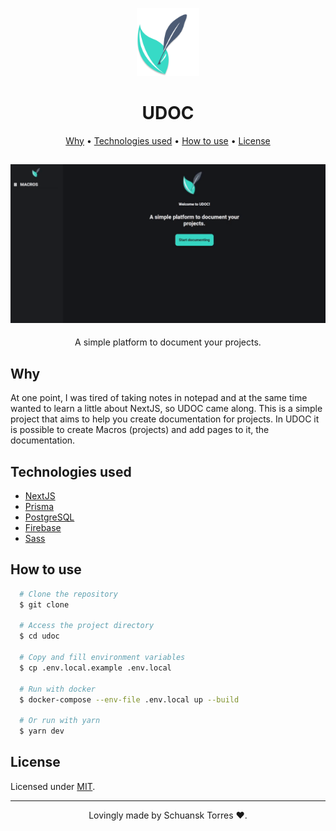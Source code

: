 <p align="center">
    <img alt="Gatsby" src="https://raw.githubusercontent.com/schuansk/bucket/main/udoc/assets/logo.png" width="100" />
</p>
<h1 align="center">
  UDOC
</h1>
<p align="center">
  <a href="#why">Why</a> •
  <a href="#technologies-used">Technologies used</a> •
  <a href="#how-to-use">How to use</a> •
  <a href="#license">License</a>
</p>
<h2>
  <img src="https://raw.githubusercontent.com/schuansk/bucket/main/udoc/assets/demo.gif">
</h2>

<p align="center">A simple platform to document your projects.</p>

## Why

<p>At one point, I was tired of taking notes in notepad and at the same time wanted to learn a little about NextJS, so UDOC came along. This is a simple project that aims to help you create documentation for projects. In UDOC it is possible to create Macros (projects) and add pages to it, the documentation.</p>

## Technologies used

- [NextJS](https://nextjs.org/)
- [Prisma](https://www.prisma.io/)
- [PostgreSQL](https://www.postgresql.org/)
- [Firebase](https://firebase.google.com/)
- [Sass](https://sass-lang.com/)

## How to use

```bash
  # Clone the repository
  $ git clone

  # Access the project directory
  $ cd udoc

  # Copy and fill environment variables
  $ cp .env.local.example .env.local

  # Run with docker
  $ docker-compose --env-file .env.local up --build

  # Or run with yarn
  $ yarn dev
```

## License

<p>Licensed under <a href="./LICENSE">MIT</a>.</p>

---

<p align="center">Lovingly made by Schuansk Torres ❤️.</p>
